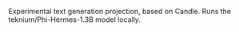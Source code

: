 Experimental text generation projection, based on Candle. Runs the teknium/Phi-Hermes-1.3B model locally.